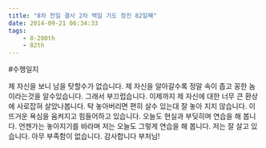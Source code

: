 ```yaml
---
title: "8차 천일 결사 2차 백일 기도 정진 82일째"
date: 2014-09-21 06:34:33
tags:
    - 8-200th
    - 82th
---
```


#수행일지

제 자신을 보니 남을 탓할수가 없습니다. 제 자신을 알아갈수록 정말 속이 좁고 꽁한 놈이라는것을 알수있습니다. 그래서 부끄럽습니다. 이제까지 제 자신에 대한 너무 큰 환상에 사로잡혀 살았나봅니다. 탁 놓아버리면 편히 살수 있는대 잘 놓아 지지 않습니다. 이 뜨거운 욕심을 움켜지고 힘들어하고 있습니다. 오늘도 현실과 부딪히며 연습을 해 봅니다. 언젠가는 놓아지기를 바라며 저는 오늘도 그렇게 연습을 해 봅니다. 저는 잘 살고 있습니다. 아무 부족함이 없습니다. 감사합니다 부처님!
